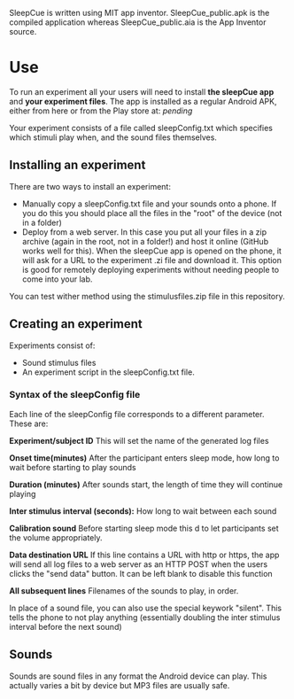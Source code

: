 SleepCue is written using MIT app inventor. SleepCue_public.apk is the compiled application whereas SleepCue_public.aia is the App Inventor source.

# Use
To run an experiment all your users will need to install **the sleepCue app** and **your experiment files**. The app is installed as a regular Android APK, either from
here or from the Play store at: *pending*

Your experiment consists of a file called sleepConfig.txt which specifies which stimuli play when, and the sound files themselves.


## Installing an experiment

There are two ways to install an experiment:
* Manually copy a sleepConfig.txt file and your sounds onto a phone. If you do this you should place all the files in the "root" of the device (not in a folder)
* Deploy from a web server. In this case you put all your files in a zip archive (again in the root, not in a folder!) and host it online (GitHub works well for this). When the sleepCue app is opened on the phone, it will ask for a URL to the experiment .zi file and download it. This option is good for remotely deploying experiments without needing people to come into your lab.

You can test wither method using the stimulusfiles.zip file in this repository.

## Creating an experiment
Experiments consist of:
* Sound stimulus files
* An experiment script in the sleepConfig.txt file.

### Syntax of the sleepConfig file
Each line of the sleepConfig file corresponds to a different parameter. These are:

**Experiment/subject ID** This will set the name of the generated log files

**Onset time(minutes)** After the participant enters sleep mode, how long to wait before starting to play sounds

**Duration (minutes)** After sounds start, the length of time they will continue playing

**Inter stimulus interval (seconds):** How long to wait between each sound

**Calibration sound** Before starting sleep mode this d to let participants set the volume appropriately.

**Data destination URL** If this line contains a URL with http or https, the app will send all log files to a web server as an HTTP POST 
when the users clicks the "send data" button. It can be left blank to disable this function

**All subsequent lines** Filenames of the sounds to play, in order.

In place of a sound file, you can also use the special keywork "silent". This tells the phone to not play anything (essentially doubling the inter stimulus interval before the next sound)

## Sounds
Sounds are sound files in any format the Android device can play. This actually varies a bit by device but MP3 files are usually safe.
